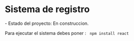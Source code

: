 <h1>Sistema de registro </h1>
- Estado del proyecto: En construccion.


Para ejecutar el sistema debes poner :
``` npm install react```  
